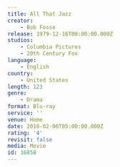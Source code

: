 ```yaml
---
title: All That Jazz
creator:
    - Bob Fosse
release: 1979-12-16T00:00:00.000Z
studios:
    - Columbia Pictures
    - 20th Century Fox
language:
    - English
country:
    - United States
length: 123
genre:
    - Drama
format: Blu-ray
service: ''
venue: Home
date: 2018-02-06T05:00:00.000Z
rating: '4'
revisit: false
media: Movie
id: 16858
---
```



